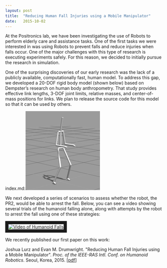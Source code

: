 ```yaml
---
layout: post
title:  "Reducing Human Fall Injuries using a Mobile Manipulator"
date:   2015-10-02
---
```


<p class="intro"><span class="dropcap">A</span>t the Positronics lab, we have been investigating the use of Robots to perform elderly care and assistance tasks. One of the first tasks we were interested in was using Robots to prevent falls and reduce injuries when falls occur. One of the major challenges with this type of research is executing experiments safely. For this reason, we decided to initially pursue the research in simulation.</p>

<p>One of the surprising discoveries of our early research was the lack of a publicly available, computationally fast, human model. To address this gap, we developed a 20-DOF rigid body model (shown below) based on Dempster’s research on human body anthropometry. That study provides effective link lengths, 3-DOF joint limits, relative masses, and center-of-mass positions for links. We plan to release the source code for this model so that it can be used by others.

index.md:![PR2](assets/img/humanoid.png)

<p>We next developed a series of scenarios to assess whether the robot, the PR2, would be able to arrest the fall. Below, you can see a video showing several trials of the humanoid falling alone, along with attempts by the robot to arrest the fall using one of these strategies:

<a href="http://www.youtube.com/watch?feature=player_embedded&v=OKvNG_Zudw0
" target="_blank"><img src="http://img.youtube.com/vi/OKvNG_Zudw0/0.jpg" 
alt="Video of Humanoid Falls" width="400" border="10" /></a>

<p>We recently published our first paper on this work:

Joshua Lurz and Evan M. Drumwright. "Reducing Human Fall Injuries using a Mobile Manipulator". <i>Proc. of the IEEE-RAS Intl. Conf. on Humanoid Robotics</i>. Seoul, Korea, 2015. [<a href="assets/pdfs/humanoids-2015.pdf">pdf</a>]